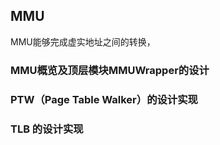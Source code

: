 ## MMU
MMU能够完成虚实地址之间的转换，

### MMU概览及顶层模块MMUWrapper的设计

### PTW（Page Table Walker）的设计实现

### TLB 的设计实现